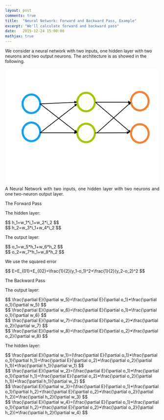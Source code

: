 ```yaml
---
layout: post
comments: true
title:  "Neural Network: Forward and Backward Pass, Example"
excerpt: "We'll calculate forward and backward pass"
date:   2015-12-24 15:00:00
mathjax: true
---
```


We consider a neural network with two inputs, one hidden layer with two neurons and two output neurons. The architecture is as showed in the following.

<div class="imgcap">
<img src="/assets/NN2-2-2.png">
<div class="thecap" style="text-align:justify"> A Neural Network with two inputs, one hidden layer with two neurons and one two-neuron output layer. 
</div>

The Forward Pass

The hidden layer:

<div>
$$
h_1=w_1*i_1+w_2*i_2
$$
</div>

<div>
$$
h_2=w_3*i_1+w_4*i_2
$$
</div>

The output layer:

<div>
$$
o_1=w_5*h_1+w_6*h_2
$$
</div>

<div>
$$
o_2=w_7*h_1+w_8*h_2
$$
</div>

We use the squared error

<div>
$$
E=E_{01}+E_{02}=\frac{1}{2}(y_1-o_1)^2+\frac{1}{2}(y_2-o_2)^2
$$
</div>

The Backward Pass

The output layer:

<div>
$$
\frac{\partial E}{\partial w_5}=\frac{\partial E}{\partial o_1}*\frac{\partial o_1}{\partial w_5}
$$
</div>

<div>
$$
\frac{\partial E}{\partial w_6}=\frac{\partial E}{\partial o_1}*\frac{\partial o_1}{\partial w_6}
$$
</div>

<div>
$$
\frac{\partial E}{\partial w_7}=\frac{\partial E}{\partial o_2}*\frac{\partial o_2}{\partial w_7}
$$
</div>

<div>
$$
\frac{\partial E}{\partial w_8}=\frac{\partial E}{\partial o_2}*\frac{\partial o_2}{\partial w_8}
$$
</div>

The hidden layer:

<div>
$$
\frac{\partial E}{\partial w_1}=(\frac{\partial E}{\partial o_1}*\frac{\partial o_1}{\partial h_1}+\frac{\partial E}{\partial o_2}*\frac{\partial o_2}{\partial h_1})*\frac{\partial h_1}{\partial w_1}
$$
</div>

<div>
$$
\frac{\partial E}{\partial w_2}=(\frac{\partial E}{\partial o_1}*\frac{\partial o_1}{\partial h_1}+\frac{\partial E}{\partial o_2}*\frac{\partial o_2}{\partial h_1})*\frac{\partial h_1}{\partial w_2}
$$
</div>

<div>
$$
\frac{\partial E}{\partial w_3}=(\frac{\partial E}{\partial o_1}*\frac{\partial o_1}{\partial h_2}+\frac{\partial E}{\partial o_2}*\frac{\partial o_2}{\partial h_2})*\frac{\partial h_2}{\partial w_3}
$$
</div>

<div>
$$
\frac{\partial E}{\partial w_4}=(\frac{\partial E}{\partial o_1}*\frac{\partial o_1}{\partial h_2}+\frac{\partial E}{\partial o_2}*\frac{\partial o_2}{\partial h_2})*\frac{\partial h_2}{\partial w_4}
$$
</div>

